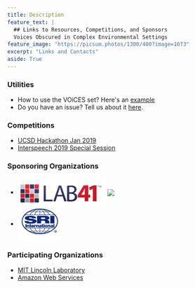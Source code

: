 ```yaml
---
title: Description
feature_text: |
  ## Links to Resources, Competitions, and Sponsors
  Voices Obscured in Complex Environmental Settings
feature_image: "https://picsum.photos/1300/400?image=1073"
excerpt: "Links and Contacts"
aside: True
---
```


### Utilities
- How to use the VOiCES set? Here's an [example](
https://github.com/voices18/utilities/blob/master/Using%20VOiCES%20corpus%20tutorial.ipynb)
- Do you have an issue? Tell us about it [here](https://github.com/voices18/utilities/issues).

### Competitions
- [UCSD Hackathon Jan 2019](https://hkn.ucsd.edu/hard-hack-2019/)
- [Interspeech 2019 Special Session](Interspeech2019_SpecialSession.md)

### Sponsoring Organizations
- <a href="http://lab41.org"><img align="center" width="200" src="/assets/l41logo.jpg"></a>
  <a href="http://iqt.org"><img align="center" width="50" src="https://www.iqt.org/wp-content/uploads/2017/05/IQT_logo_color_FINAL-web.png"> </a>
- <a href="http://sri.com"><img align="center" width="100" src="/images/srilogo.jpg"></a>

### Participating Organizations
- <a href="http://www.ll.mit.edu">MIT Lincoln Laboratory</a>
- <a href="http://aws.amazon.com">Amazon Web Services</a>
